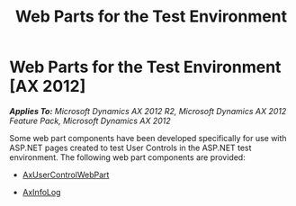 ﻿---
title: Web Parts for the Test Environment
TOCTitle: Web Parts for the Test Environment
ms:assetid: 06997c95-3c6d-4552-8355-b04e3520dbce
ms:mtpsurl: https://msdn.microsoft.com/en-us/library/Cc581411(v=AX.60)
ms:contentKeyID: 28119402
ms.date: 11/07/2012
mtps_version: v=AX.60
---

# Web Parts for the Test Environment [AX 2012]


_**Applies To:** Microsoft Dynamics AX 2012 R2, Microsoft Dynamics AX 2012 Feature Pack, Microsoft Dynamics AX 2012_

Some web part components have been developed specifically for use with ASP.NET pages created to test User Controls in the ASP.NET test environment. The following web part components are provided:

  - [AxUserControlWebPart](axusercontrolwebpart.md)

  - [AxInfoLog](axinfolog.md)

